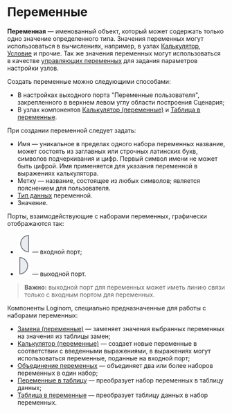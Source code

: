 # Переменные

**Переменная** — именованный объект, который может содержать только одно значение определенного типа. Значения переменных могут использоваться в вычислениях, например, в узлах [Калькулятор](../../processors/transformation/calc/README.md),
[Условие](../../processors/control/condition.md)
и прочие. Так же значения переменных могут использоваться в качестве
[управляющих переменных](./control-variables.md)
для задания параметров настройки узлов.

Создать переменные можно следующими способами:

* В настройках выходного порта "Переменные пользователя", закрепленного в верхнем левом углу области построения Сценария;
* В узлах компонентов [Калькулятор (переменные)](../../processors/variables/variables-calc.md) и [Таблица в переменные](../../processors/variables/variables-from-table.md).

При создании переменной следует задать:

* Имя — уникальное в пределах одного набора переменных название, может состоять из заглавных или строчных латинских букв, символов подчеркивания и цифр. Первый символ имени не может быть цифрой. Имя применяется для указания переменной в выражениях калькулятора.
* Метку — название, состоящее из любых символов; является пояснением для пользователя.
* [Тип данных](../../data/datatype.md) переменной.
* Значение.

Порты, взаимодействующие с наборами переменных, графически отображаются так:

* ![](../../images/icons/app/node/ports/inputs/variable_inactive.svg) — входной порт;
* ![](../../images/icons/app/node/ports/outputs/variable_inactive.svg) — выходной порт.

> **Важно:** выходной порт для переменных может иметь линию связи только с входным портом для переменных.

Компоненты Loginom, специально предназначенные для работы с наборами переменных:

* [Замена (переменные)](../../processors/variables/variables-replace.md) — заменяет значения выбранных переменных на значения из таблицы замен;
* [Калькулятор (переменные)](../../processors/variables/variables-calc.md) — создает новые переменные в соответствии с введенными выражениями, в выражениях могут использоваться переменные, поданные на входной порт;
* [Объединение переменных](../../processors/variables/variables-union.md) — объединяет два или более наборов переменных в один набор;
* [Переменные в таблицу](../../processors/variables/variables-to-table.md) — преобразует набор переменных в таблицу данных;
* [Таблица в переменные](../../processors/variables/variables-from-table.md) — преобразует таблицу данных в набор переменных.
